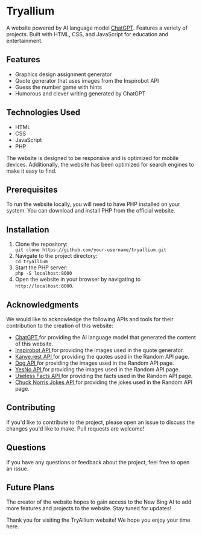 # Tryallium
A website powered by AI language model <a href="https://beta.openai.com/docs/models/gpt-3" target="_new">ChatGPT</a>. Features a veriety of projects. Built with HTML, CSS, and JavaScript for education and entertainment.

<h2>Features</h2>
    <ul>
        <li>Graphics design assignment generator</li>
        <li>Quote generator that uses images from the Inspirobot API</li>
        <li>Guess the number game with hints</li>
        <li>Humorous and clever writing generated by ChatGPT</li>
    </ul>
    <h2>Technologies Used</h2>
    <ul>
        <li>HTML</li>
        <li>CSS</li>
        <li>JavaScript</li>
        <li>PHP</li>
    </ul>
    <p>The website is designed to be responsive and is optimized for mobile devices. Additionally, the website has been optimized for search engines to make it easy to find.</p>
    <h2>Prerequisites</h2>
    <p>To run the website locally, you will need to have PHP installed on your system. You can download and install PHP from the official website.</p>
    <h2>Installation</h2>
    <ol>
        <li>Clone the repository:</li>
        <code>git clone https://github.com/your-username/tryallium.git</code>
        <li>Navigate to the project directory:</li>
        <code>cd tryallium</code>
        <li>Start the PHP server:</li>
        <code>php -S localhost:8000</code>
    <li>Open the website in your browser by navigating to <code>http://localhost:8000</code>.</li>
</ol>
<h2>Acknowledgments</h2>
<p>We would like to acknowledge the following APIs and tools for their contribution to the creation of this website:</p>
<ul>
  <li>
    <a href="https://github.com/openai/gpt-3" target="_new">ChatGPT
    </a> for providing the AI language model that generated the content of this website.
  </li>
  <li>
    <a href="https://inspirobot.me/api?generate=true" target="_new">Inspirobot API
    </a> for providing the images used in the quote generator.
  </li>
  <li>
    <a href="https://api.kanye.rest" target="_new">Kanye.rest API
    </a> for providing the quotes used in the Random API page.
  </li>
  <li>
    <a href="https://dog.ceo/api/breeds/image/random" target="_new">Dog API
    </a> for providing the images used in the Random API page.
  </li>
  <li>
    <a href="https://yesno.wtf/api" target="_new">YesNo API
    </a> for providing the images used in the Random API page.
  </li>
  <li>
    <a href="https://uselessfacts.jsph.pl/random.json?language=en" target="_new">Useless Facts API
    </a> for providing the facts used in the Random API page.
  </li>
  <li>
    <a href="https://api.chucknorris.io/jokes/random" target="_new">Chuck Norris Jokes API
    </a> for providing the jokes used in the Random API page.
  </li>
</ul>
<h2>Contributing</h2>
<p>If you'd like to contribute to the project, please open an issue to discuss the changes you'd like to make. Pull requests are welcome!</p>
<h2>Questions</h2>
<p>If you have any questions or feedback about the project, feel free to open an issue.</p>
<h2>Future Plans</h2>
<p>The creator of the website hopes to gain access to the New Bing AI to add more features and projects to the website. Stay tuned for updates!</p>
<p>Thank you for visiting the TryAllium website! We hope you enjoy your time here.</p>